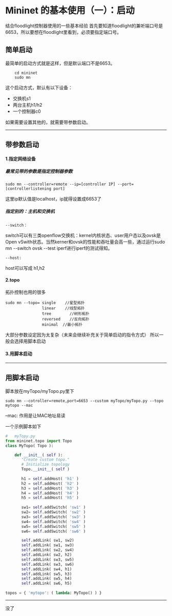 # Mininet 的基本使用（一）：启动
结合floodlight控制器使用的一些基本经验
首先要知道floodlight的兼听端口号是6653，所以要想在floodlight里看到，必须要指定端口号。
## 简单启动
最简单的启动方式就是这样，但是默认端口不是6653。

        cd mininet
        sudo mn 

这个启动方式，默认有以下设备：
- 交换机s1
- 两台主机h1/h2
- 一个控制器c0

如果需要设置其他的，就需要带参数启动。

------------
## 带参数启动
#### 1.指定网络设备
#####  最常见带的参数是指定控制器参数

    sudo mn --controller=remote --ip=[controller IP] --port=[controllerlistening port]

这里ip默认值是localhost，ip就得设置成6653了
#####  指定别的：主机和交换机

	--switch：
	
switch可以有三类openflow交换机：kernel内核状态、user用户态以及ovsk是Open vSwith状态。当然kerner和ovsk的性能和吞吐量会高一些，通过运行sudo mn --switch ovsk --test iperf进行iperf的测试得知。

	--host:
	
host可以写成 h1,h2

#### 2.topo
拓扑控制也用的很多

	sudo mn --topo= single	  //星型拓扑
					linear	  //线型拓扑
					tree		//树形拓扑
					reversed	//反向拓扑
					minimal	 //最小拓扑

大部分参数设定因为太复杂（未来会继续补充关于简单启动的指令方式）
所以一般会选择用脚本启动
#### 3.用脚本启动

------------
## 用脚本启动
脚本放在myTopo/myTopo.py里下

	sudo mn --cotroller=remote,port=6653 --custom myTopo/myTopo.py --topo mytopo --mac

 –mac: 作用是让MAC地址易读
 
 
一个示例脚本如下
```python
#	myTopy.py
from mininet.topo import Topo
class MyTopo( Topo ):

    def __init__( self ):
       "Create custom topo."
       # Initialize topology
       Topo.__init__( self )
 
       h1 = self.addHost( 'h1' )
       h2 = self.addHost( 'h2' )
       h3 = self.addHost( 'h3' )
       h4 = self.addHost( 'h4' )
       h5 = self.addHost( 'h5' )
 
       sw1= self.addSwitch( 'sw1' )
       sw2= self.addSwitch( 'sw2' )
       sw3= self.addSwitch( 'sw3' )
       sw4= self.addSwitch( 'sw4' )
       sw5= self.addSwitch( 'sw5' )
       sw6= self.addSwitch( 'sw6' )

       self.addLink( sw1, sw2)
       self.addLink( sw1, sw3)
       self.addLink( sw2, sw4)
       self.addLink( sw2, h2)
       self.addLink( sw3, sw5)
       self.addLink( sw3, sw6)
       self.addLink( sw4, h1)
       self.addLink( sw5, h3)
       self.addLink( sw5, h4)
       self.addLink( sw6, h5)
	   
topos = { 'mytopo': ( lambda: MyTopo() ) }
```

------------
没了